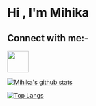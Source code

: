 <h1> Hi , I'm Mihika </h1>
<!---
mihika14/mihika14 is a ✨ special ✨ repository because its `README.md` (this file) appears on your GitHub profile.
You can click the Preview link to take a look at your changes.
--->
<h2>Connect with me:-</h2>
<a href="https://www.instagram.com/_mihika14_/">
  <img height="50" src="https://user-images.githubusercontent.com/46517096/166974368-9798f39f-1f46-499c-b14e-81f0a3f83a06.png"/>
</a>

[![Mihika's github stats](https://github-readme-stats.vercel.app/api?username=mihika14&count_private=true&show_icons=true&theme=radical&hide_rank=false)](https://github.com/mihika/github-readme-stats)

[![Top Langs](https://github-readme-stats.vercel.app/api/top-langs/?username=mihika14)](https://github.com/mihika/github-readme-stats)
